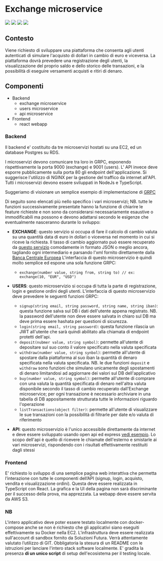 # Exchange microservice

<img src = "https://img.shields.io/static/v1?label=level&message=hard&color=red"> <img src = "https://img.shields.io/static/v1?label=&message=web-development&color=informational"> <img src = "https://img.shields.io/static/v1?label=&message=infrastructure&color=informational"> <img src = "https://img.shields.io/static/v1?label=&message=microservices&color=informational">

## Contesto

Viene richiesto di sviluppare una piattaforma che consenta agli utenti autenticati di simulare l'acquisto di dollari in cambio di euro e viceversa.
La piattaforma dovrà prevedere una registrazione degli utenti, la visualizzazione del proprio saldo e dello storico delle transazioni, e la possibilità di eseguire versamenti acquisti e ritiri di denaro.

## Componenti
-  Backend
	- exchange microservice 
	- users microservice
	- api microservice
-  Frontend
	- react webapp

### Backend
Il backend e' costituito da tre microservizi hostati su una EC2, ed un database Postgres su RDS.

I microservizi devono comunicare tra loro in GRPC, esponendo rispettivamente la porta 9000 (exchange) e 9001 (users). L' API invece deve esporre pubblicamente sulla porta 80 gli endpoint dell'applicazione. Si suggerisce l'utilizzo di NGINX per la gestione del traffico da internet all'API. Tutti i microservizi devono essere sviluppati in NodeJs e TypeScript.

Suggeriamo di visionare un semplice esempio di implementazione di [GRPC](https://github.com/soluzionifutura/grpc-test)
 
Di seguito sono elencati più nello specifico i vari microservizi; NB. tutte le funzioni successivamente presentate hanno la funzione di chiarire le feature richieste e non sono da considerarsi necessariamente esaustive o immodificabili ma possono e devono adattarsi secondo le esigenze che eventualmente nasceranno durante lo sviluppo:

- **EXCHANGE**: questo servizio si occupa di fare il calcolo di cambio valuta su una quantità data di euro in dollari o viceversa nel momento in cui si riceve la richiesta. Il tasso di cambio aggiornato può essere recuperato da [questo servizio](https://exchangeratesapi.io/) comodamente in formato JSON o meglio ancora, tagliando ogni intermediario e parsando l'xml fornito direttamente dalla [Banca Centrale Europea](https://www.ecb.europa.eu/stats/eurofxref/eurofxref-daily.xml?46f0dd7988932599cb1bcac79a10a16a)
L'interfaccia di questo microservizio è quindi molto semplice ed espone una sola funzione GRPC:
	-	`exchange(number value, string from, string to) // ex: exchange(10, "EUR", "USD")`

- **USERS**: questo microservizio si occupa di tutta la parte di registrazione, login e gestione ordini degli utenti. L'interfaccia di questo microservizio deve prevedere le seguenti funzioni GRPC:
	- `signup(string email, string password, string name, string iban)`: questa funzione salva sul DB i dati dell'utente appena registrato. NB. la password dell'utente non deve essere salvata in chiaro sul DB ma deve prima essere hashata per questioni di sicurezza.
	- `login(string email, string password)`: questa funzione rilascia un JWT all'utente che sarà quindi abilitato alla chiamata di endpoint protetti dell'api.
	- `deposit(nubmer value, string symbol)`: permette all'utente di depositare sul suo conto il valore specificato nella valuta specificata
	- `withdraw(number value, string synbol)`: permette all'utente di spostare dalla piattaforma al suo iban la quantità di denaro specificata nella valuta specificata. NB. le due funzioni `deposit` e `withdraw` sono funzioni che simulano unicamente degli spostamenti di denaro limitandosi ad aggiornare dei valori sul DB dell'applicativo
	- `buy(number value, string symbol)`: permette all'utente di comprare con una valuta la quantità specificata di denaro nell'altra valuta disponibile secondo il tasso di cambio recuperato dall'Exchange microservice; per ogni transazione è necessario archiviare in una tabella di DB appositamente strutturata tutte le informazioni riguardo l'operazione
	- `listTransactions(object filter)`: permette all'utente di visualizzare le sue transazioni con la possibilità di filtrarle per date e/o valuta di riferimento
- **API**: questo microservizio è l'unico accessibile direttamente da internet e deve essere sviluppato usando open api ed express [vedi esempio](https://github.com/soluzionifutura/open-api-demo). Lo scopo dell'api è quello di ricevere le chiamate dell'esterno e smistarle ai vari microservizi, rispondendo con i risultati effettivamente restituiti dagli stessi

### Frontend
E’ richiesto lo sviluppo di una semplice pagina web interattiva che permetta l’interazione con tutte le componenti dell’API (signup, login, acquisto, vendita e visualizzazione ordini). Questa deve essere realizzata in TypeScript con React. La grafica e la UI della pagina non sarà discriminante per il successo della prova, ma apprezzata.
La webapp deve essere servita da AWS S3.

### NB
L'intero applicativo deve poter essere testato localmente con docker-compose anche se non è richiesto che gli applicativi siano eseguiti effettivamente su Docker nella EC2.
L’infrastruttura deve essere realizzata sull'account di sandbox fornito da Soluzioni Futura.
Verrà attentamente valutato l’utilizzo di GIT.
Obbligatoria la stesura di un README con le istruzioni per lanciare l'intero stack software localmente.
E' gradita la presenza **di un unico script** di setup dell'ecosistema per il testing locale.
